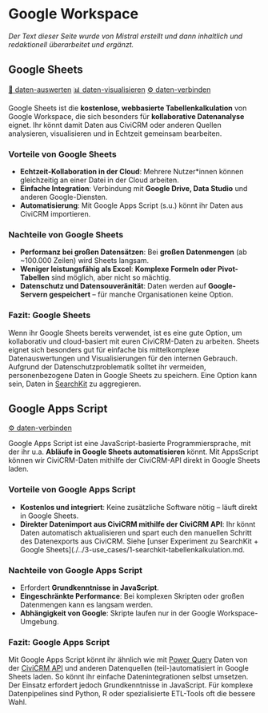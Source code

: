 # Google Workspace
*Der Text dieser Seite wurde von Mistral erstellt und dann inhaltlich und redaktionell überarbeitet und ergänzt.*


## Google Sheets
[🔢 daten-auswerten](./../2-datenlebenszyklus.html#daten-auswerten) [📊 daten-visualisieren](./../2-datenlebenszyklus.html#daten-visualisieren) [⚙️ daten-verbinden](./../2-datenlebenszyklus.html#daten-verbinden)

Google Sheets ist die **kostenlose, webbasierte Tabellenkalkulation** von Google Workspace, die sich besonders für **kollaborative Datenanalyse** eignet. Ihr könnt damit Daten aus CiviCRM oder anderen Quellen analysieren, visualisieren und in Echtzeit gemeinsam bearbeiten.

### Vorteile von Google Sheets
- **Echtzeit-Kollaboration in der Cloud**: Mehrere Nutzer\*innen können gleichzeitig an einer Datei in der Cloud arbeiten.
- **Einfache Integration**: Verbindung mit **Google Drive, Data Studio** und anderen Google-Diensten.
- **Automatisierung**: Mit Google Apps Script (s.u.) könnt ihr Daten aus CiviCRM importieren.

### Nachteile von Google Sheets
- **Performanz bei großen Datensätzen**: Bei **großen Datenmengen** (ab ~100.000 Zeilen) wird Sheets langsam.
- **Weniger leistungsfähig als Excel**: **Komplexe Formeln oder Pivot-Tabellen** sind möglich, aber nicht so mächtig.
- **Datenschutz und Datensouveränität**: Daten werden auf **Google-Servern gespeichert** – für manche Organisationen keine Option.

### Fazit: Google Sheets
Wenn ihr Google Sheets bereits verwendet, ist es eine gute Option, um kollaborativ und cloud-basiert mit euren CiviCRM-Daten zu arbeiten. Sheets eignet sich besonders gut für einfache bis mittelkomplexe Datenauswertungen und Visualisierungen für den internen Gebrauch. 
Aufgrund der Datenschutzproblematik solltet ihr vermeiden, personenbezogene Daten in Google Sheets zu speichern. Eine Option kann sein, Daten in [SearchKit](./civicrm-searchkit-chartkit.md) zu aggregieren. 


## Google Apps Script
[⚙️ daten-verbinden](./../2-datenlebenszyklus.html#daten-verbinden)

Google Apps Script ist eine JavaScript-basierte Programmiersprache, mit der ihr u.a. **Abläufe in Google Sheets automatisieren** könnt. Mit AppsScript können wir CiviCRM-Daten mithilfe der CiviCRM-API direkt in Google Sheets laden. 

### Vorteile von Google Apps Script
- **Kostenlos und integriert**: Keine zusätzliche Software nötig – läuft direkt in Google Sheets.
- **Direkter Datenimport aus CiviCRM mithilfe der CiviCRM API**: Ihr könnt Daten automatisch aktualisieren und spart euch den manuellen Schritt des Datenexports aus CiviCRM. Siehe [unser Experiment zu SearchKit + Google Sheets](./../3-use_cases/1-searchkit-tabellenkalkulation.md. 

### Nachteile von Google Apps Script
- Erfordert **Grundkenntnisse in JavaScript**.
- **Eingeschränkte Performance**: Bei komplexen Skripten oder großen Datenmengen kann es langsam werden.
- **Abhängigkeit von Google**: Skripte laufen nur in der Google Workspace-Umgebung.

### Fazit: Google Apps Script
Mit Google Apps Script könnt ihr ähnlich wie mit [Power Query](./tabellenkalkulation.md#power-query) Daten von der [CiviCRM API](./civicrm-api.md) und anderen Datenquellen (teil-)automatisiert in Google Sheets laden. So könnt ihr einfache Datenintegrationen selbst umsetzen. Der Einsatz erfordert jedoch Grundkenntnisse in JavaScript. Für komplexe Datenpipelines sind Python, R oder spezialisierte ETL-Tools oft die bessere Wahl.
